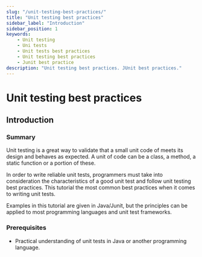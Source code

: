 ```yaml
---
slug: "/unit-testing-best-practices/"
title: "Unit testing best practices"
sidebar_label: "Introduction"
sidebar_position: 1
keywords:
    - Unit testing
    - Uni tests
    - Unit tests best practices
    - Unit testing best practices
    - Junit best practice
description: "Unit testing best practices. JUnit best practices."
---
```


# Unit testing best practices
## Introduction

### Summary
Unit testing is a great way to validate that a small unit code of meets its design and behaves as expected. A unit of code can be a class, a method, a static function or a portion of these.

In order to write reliable unit tests, programmers must take into consideration the characteristics of a good unit test and follow unit testing best practices. This tutorial the most common best practices when it comes to writing unit tests.

Examples in this tutorial are given in Java/Junit, but the principles can be applied to most programming languages and unit test frameworks.

### Prerequisites
- Practical understanding of unit tests in Java or another programming language.




